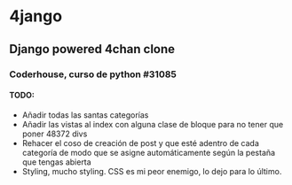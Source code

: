 # 4jango
## Django powered 4chan clone
### Coderhouse, curso de python #31085

#### TODO:
* Añadir todas las santas categorías
* Añadir las vistas al index con alguna clase de bloque para no tener que poner 48372 divs
* Rehacer el coso de creación de post y que esté adentro de cada categoría de modo que se asigne automáticamente según la pestaña que tengas abierta
* Styling, mucho styling. CSS es mi peor enemigo, lo dejo para lo último.

